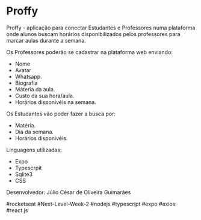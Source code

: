 # Proffy

Proffy - aplicação para conectar Estudantes e Professores numa plataforma onde alunos buscam horários dísponibilizados pelos professores para marcar aulas durante a semana.

Os Professores poderão se cadastrar na plataforma web enviando:
- Nome
- Avatar
- Whatsapp.
- Biografia
- Máteria da aula.
- Custo da sua hora/aula.
- Horários disponivéis na semana.

Os Estudantes vão poder fazer a busca por:
- Matéria.
- Dia da semana.
- Horários disponivéis.


Linguagens utilizadas:
- Expo
- Typescrpit
- Sqlite3
- CSS

Desenvolvedor: Júlio César de Oliveira Guimarães

#rocketseat #Next-Level-Week-2
#nodejs #typescript #expo #axios #react.js
